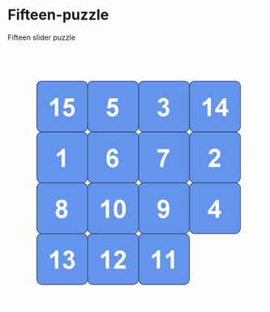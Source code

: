 # Fifteen-puzzle
Fifteen slider puzzle

![Slider puzzle](https://github.com/fwend/Fifteen-puzzle/blob/master/slider.png "Slider puzzle")
